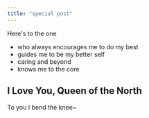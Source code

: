 ```yaml
---
title: "special post"
---
```

Here's to the one
- who always encourages me to do my best
- guides me to be my better self
- caring and beyond
- knows me to the core

## I Love You, Queen of the North
To you I bend the knee~